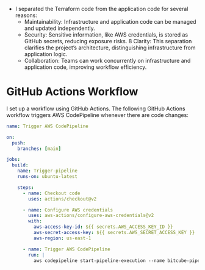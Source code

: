 

* I separated the Terraform code from the application code for several reasons:
	*	Maintainability: Infrastructure and application code can be managed and updated independently.
	*	Security: Sensitive information, like AWS credentials, is stored as GitHub secrets, reducing exposure risks.
	8	Clarity: This separation clarifies the project’s architecture, distinguishing infrastructure from application logic.
	*	Collaboration: Teams can work concurrently on infrastructure and application code, improving workflow efficiency.



# GitHub Actions Workflow
I set up a workflow using GitHub Actions. The following GitHub Actions workflow triggers AWS CodePipeline whenever there are code changes:

```yaml
name: Trigger AWS CodePipeline

on:
  push:
    branches: [main]

jobs:
  build:
    name: Trigger-pipeline
    runs-on: ubuntu-latest

    steps:
      - name: Checkout code
        uses: actions/checkout@v2

      - name: Configure AWS credentials
        uses: aws-actions/configure-aws-credentials@v2
        with:
          aws-access-key-id: ${{ secrets.AWS_ACCESS_KEY_ID }}
          aws-secret-access-key: ${{ secrets.AWS_SECRET_ACCESS_KEY }}
          aws-region: us-east-1

      - name: Trigger AWS CodePipeline
        run: |
          aws codepipeline start-pipeline-execution --name bitcube-pipeline
```
